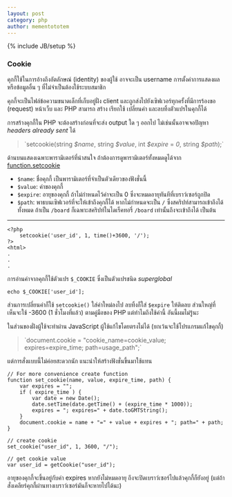 ```yaml
---
layout: post
category: php
author: mementototem
---
```

{% include JB/setup %}

### Cookie

คุกกี้ใช้ในการอ้างถึงอัตลักษณ์ (identity) ของผู้ใช้ อาจจะเป็น username การตั้งค่าการแสดงผล หรือข้อมูลอื่น ๆ ที่ไม่จำเป็นต้องใช้ระบบสมาชิก

คุกกี้จะเป็นไฟล์ข้อความขนาดเล็กที่เก็บอยู่ฝั่ง client และถูกส่งไปยังเซิฟเวอร์ทุกครั้งที่มีการร้องขอ (request) หน้าเว็บ และ PHP สามารถ สร้าง เรียกใช้ เปลี่ยนค่า และลบทิ้งตัวแปรในคุกกี้ได้

การสร้างคุกกี้ใน PHP จะต้องสร้างก่อนที่จะส่ง output ใด ๆ ออกไป ไม่เช่นนั้นอาจเจอปัญหา *headers already sent* ได้ 

<blockquote>`setcookie(string <i>$name</i>, string <i>$value</i>, int <i>$expire</i> = <i>0</i>, string <i>$path</i>);`</blockquote>

ด้านบนแสดงเฉพาะพารามิเตอร์ที่น่าสนใจ ถ้าต้องการดูพารามิเตอร์ทั้งหมดดูได้จาก [function.setcookie](http://php.net/manual/en/function.setcookie.php)

- `$name`: ชื่อคุกกี้ เป็นพารามิเตอร์ที่จำเป็นตัวเดียวของฟังชั่นนี้
- `$value`: ค่าของคุกกี้
- `$expire`: อายุของคุกกี้ ถ้าไม่กำหนดไว้ค่าจะเป็น 0 ซึ่งจะหมดอายุทันทีที่เบราว์เซอร์ถูกปิด
- `$path`: พาธบนเซิฟเวอร์ที่จะให้เข้าถึงคุกกี้ได้ หากไม่กำหนดจะเป็น `/` ซึ่งสคริปท์สามารถเข้าถึงได้ทั้งหมด ถ้าเป็น `/board` ก็เฉพาะสคริปท์ในไดเร็คทอรี่ `/board` เท่านั้นถึงจะเข้าถึงได้ เป็นต้น

---

    <?php
        setcookie('user_id', 1, time()+3600, '/');
    ?>
    <html>
    .
    .
    .

การอ่านค่าจากคุกกี้ใช้ตัวแปร `$_COOKIE` ซึ่งเป็นตัวแปรชนิด *superglobal*

    echo $_COOKIE['user_id'];

ส่วนการเปลี่ยนค่าก็ใช้ `setcookie()` ใส่ค่าใหม่ลงไป ลบทิ้งก็ใส่ `$expire` ให้ติดลบ ส่วนใหญ่ที่เห็นจะใช้ -3600 (1 ชั่วโมงที่แล้ว) ตามคู่มือของ PHP แต่ทำไมถึงใช้ค่านี้ อันนี้ผมไม่รู้นะ

ในส่วนของฝั่งผู้ใช้จะทำผ่าน JavaScript ผู้ใช้แก้ไขโดยตรงไม่ได้ (ยกเว้นจะใช้โปรแกรมแก้ไขคุกกี้)

<blockquote>`document.cookie = "cookie_name=cookie_value; expires=expire_time; path=usage_path";`</blockquote>

แต่การสั่งแบบนี้ไม่ค่อยสะดวกนัก แนะนำให้สร้างฟังชั่นขี้นมาใช้แทน

    // For more convenience create function
    function set_cookie(name, value, expire_time, path) {
        var expires = "";
        if ( expire_time ) {
            var date = new Date();
            date.setTime(date.getTime() + (expire_time * 1000));
            expires = "; expires=" + date.toGMTString();
        }
        document.cookie = name + "=" + value + expires + "; path=" + path;
    }

    // create cookie
    set_cookie("user_id", 1, 3600, "/");

    // get cookie value
    var user_id = getCookie("user_id");

อายุของคุกกี้จะขึ้นอยู่กับค่า expires หากยังไม่หมดอายุ ถึงจะปิดเบราว์เซอร์ไปแล้วคุกกี้ก็ยังอยู่ (แต่ถ้าสั่งเคลียร์คุกกี้ผ่านทางเบราว์เซอร์มันก็จะหายไปได้นะ)
